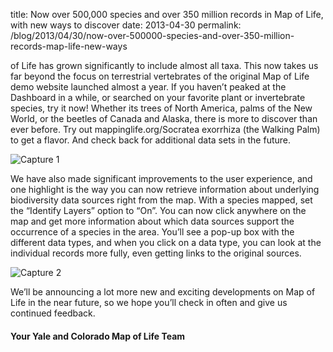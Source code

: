 title: Now over 500,000 species and over 350 million records in Map of Life, with new ways to discover
date: 2013-04-30
permalink: /blog/2013/04/30/now-over-500000-species-and-over-350-million-records-map-life-new-ways


of Life has grown significantly to include almost all taxa. This now takes us far beyond the focus on terrestrial vertebrates of the original Map of Life demo website launched almost a year. If you haven’t peaked at the Dashboard in a while, or searched on your favorite plant or invertebrate species, try it now!  Whether its trees of North America, palms of the New World, or the beetles of Canada and Alaska, there is more to discover than ever before. Try out mappinglife.org/Socratea exorrhiza (the Walking Palm) to get a flavor.  And check back for additional data sets in the future.

![Capture 1](https://mapoflife.github.io/landing/assets/content_static/blog/2013-04-30/capture2.jpg)

We have also made significant improvements to the user experience, and one highlight is the way you can now retrieve information about underlying biodiversity data sources right from the map. With a species mapped, set the “Identify Layers” option to “On”. You can now click anywhere on the map and get more information about which data sources support the occurrence of a species in the area. You’ll see a pop-up box with the different data types, and when you click on a data type, you can look at the individual records more fully, even getting links to the original sources.

![Capture 2](https://mapoflife.github.io/landing/assets/content_static/blog/2013-04-30/capture.jpg)

We’ll be announcing a lot more new and exciting developments on Map of Life in the near future, so we hope you’ll check in often and give us continued feedback.

#### Your Yale and Colorado Map of Life Team
